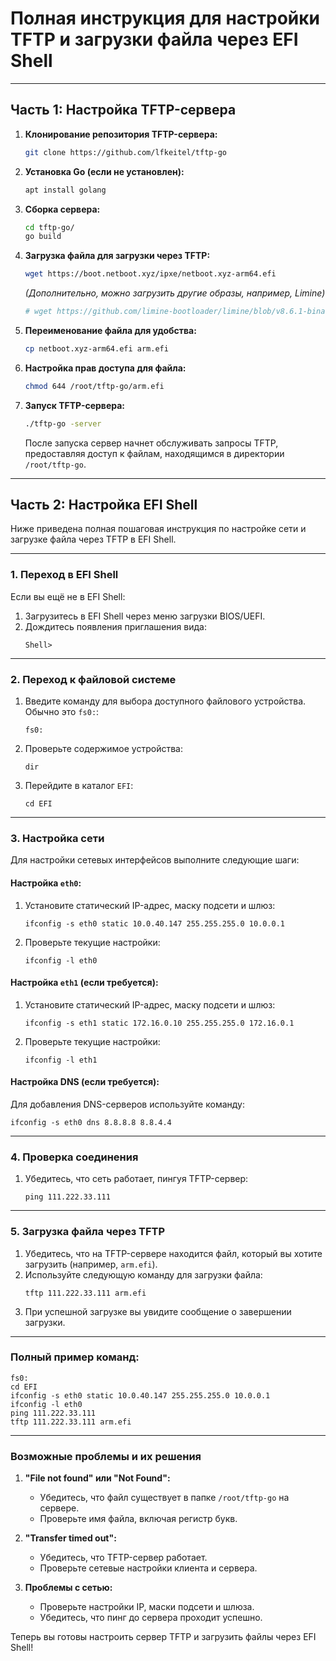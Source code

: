 # Полная инструкция для настройки TFTP и загрузки файла через EFI Shell

---

## Часть 1: Настройка TFTP-сервера

1. **Клонирование репозитория TFTP-сервера:**
   ```bash
   git clone https://github.com/lfkeitel/tftp-go
   ```

2. **Установка Go (если не установлен):**
   ```bash
   apt install golang
   ```

3. **Сборка сервера:**
   ```bash
   cd tftp-go/
   go build
   ```

4. **Загрузка файла для загрузки через TFTP:**
   ```bash
   wget https://boot.netboot.xyz/ipxe/netboot.xyz-arm64.efi
   ```

   *(Дополнительно, можно загрузить другие образы, например, Limine)*  
   ```bash
   # wget https://github.com/limine-bootloader/limine/blob/v8.6.1-binary/BOOTAA64.EFI
   ```

5. **Переименование файла для удобства:**
   ```bash
   cp netboot.xyz-arm64.efi arm.efi
   ```

6. **Настройка прав доступа для файла:**
   ```bash
   chmod 644 /root/tftp-go/arm.efi
   ```

7. **Запуск TFTP-сервера:**
   ```bash
   ./tftp-go -server
   ```

   После запуска сервер начнет обслуживать запросы TFTP, предоставляя доступ к файлам, находящимся в директории `/root/tftp-go`.

---

## Часть 2: Настройка EFI Shell


Ниже приведена полная пошаговая инструкция по настройке сети и загрузке файла через TFTP в EFI Shell.

---

### 1. Переход в EFI Shell
Если вы ещё не в EFI Shell:
1. Загрузитесь в EFI Shell через меню загрузки BIOS/UEFI.
2. Дождитесь появления приглашения вида:
   ```
   Shell>
   ```

---

### 2. Переход к файловой системе
1. Введите команду для выбора доступного файлового устройства. Обычно это `fs0:`:
   ```shell
   fs0:
   ```
2. Проверьте содержимое устройства:
   ```shell
   dir
   ```
3. Перейдите в каталог `EFI`:
   ```shell
   cd EFI
   ```

---

### 3. Настройка сети
Для настройки сетевых интерфейсов выполните следующие шаги:

#### Настройка `eth0`:
1. Установите статический IP-адрес, маску подсети и шлюз:
   ```shell
   ifconfig -s eth0 static 10.0.40.147 255.255.255.0 10.0.0.1
   ```
2. Проверьте текущие настройки:
   ```shell
   ifconfig -l eth0
   ```

#### Настройка `eth1` (если требуется):
1. Установите статический IP-адрес, маску подсети и шлюз:
   ```shell
   ifconfig -s eth1 static 172.16.0.10 255.255.255.0 172.16.0.1
   ```
2. Проверьте текущие настройки:
   ```shell
   ifconfig -l eth1
   ```

#### Настройка DNS (если требуется):
Для добавления DNS-серверов используйте команду:
```shell
ifconfig -s eth0 dns 8.8.8.8 8.8.4.4
```

---

### 4. Проверка соединения
1. Убедитесь, что сеть работает, пингуя TFTP-сервер:
   ```shell
   ping 111.222.33.111
   ```

---

### 5. Загрузка файла через TFTP
1. Убедитесь, что на TFTP-сервере находится файл, который вы хотите загрузить (например, `arm.efi`).
2. Используйте следующую команду для загрузки файла:
   ```shell
   tftp 111.222.33.111 arm.efi
   ```
3. При успешной загрузке вы увидите сообщение о завершении загрузки.

---

### Полный пример команд:
```shell
fs0:
cd EFI
ifconfig -s eth0 static 10.0.40.147 255.255.255.0 10.0.0.1
ifconfig -l eth0
ping 111.222.33.111
tftp 111.222.33.111 arm.efi
```

---

### Возможные проблемы и их решения

1. **"File not found" или "Not Found":**
   - Убедитесь, что файл существует в папке `/root/tftp-go` на сервере.
   - Проверьте имя файла, включая регистр букв.

2. **"Transfer timed out":**
   - Убедитесь, что TFTP-сервер работает.
   - Проверьте сетевые настройки клиента и сервера.

3. **Проблемы с сетью:**
   - Проверьте настройки IP, маски подсети и шлюза.
   - Убедитесь, что пинг до сервера проходит успешно.

Теперь вы готовы настроить сервер TFTP и загрузить файлы через EFI Shell!
